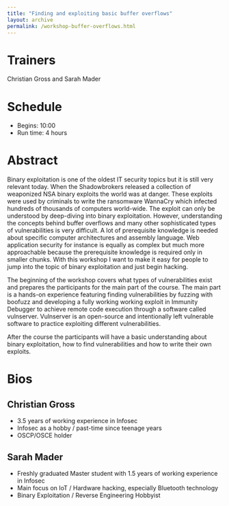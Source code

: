 ```yaml
---
title: "Finding and exploiting basic buffer overflows"
layout: archive
permalink: /workshop-buffer-overflows.html
---
```


# Trainers

Christian Gross and Sarah Mader

# Schedule

- Begins: 10:00
- Run time: 4 hours

# Abstract

Binary exploitation is one of the oldest IT security topics but it is still very relevant today. When the Shadowbrokers released a collection of weaponized NSA binary exploits the world was at danger. These exploits were used by criminals to write the ransomware WannaCry which infected hundreds of thousands of computers world-wide. The exploit can only be understood by deep-diving into binary exploitation. However, understanding the concepts behind buffer overflows and many other sophisticated types of vulnerabilities is very difficult. A lot of prerequisite knowledge is needed about specific computer architectures and assembly language. Web application security for instance is equally as complex but much more approachable because the prerequisite knowledge is required only in smaller chunks. With this workshop I want to make it easy for people to jump into the topic of binary exploitation and just begin hacking.

The beginning of the workshop covers what types of vulnerabilities exist and prepares the participants for the main part of the course. The main part is a hands-on experience featuring finding vulnerabilities by fuzzing with boofuzz and developing a fully working working exploit in Immunity Debugger to achieve remote code execution through a software called vulnserver. Vulnserver is an open-source and intentionally left vulnerable software to practice exploiting different vulnerabilities.

After the course the participants will have a basic understanding about binary exploitation, how to find vulnerabilities and how to write their own exploits.

# Bios

## Christian Gross

- 3.5 years of working experience in Infosec
- Infosec as a hobby / past-time since teenage years
- OSCP/OSCE holder

## Sarah Mader

- Freshly graduated Master student with 1.5 years of working experience in Infosec
- Main focus on IoT / Hardware hacking, especially Bluetooth technology
- Binary Exploitation / Reverse Engineering Hobbyist

